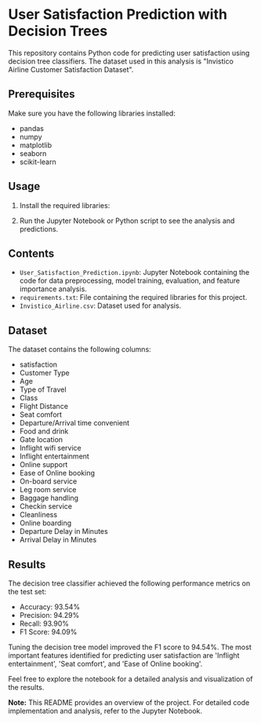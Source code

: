 # User Satisfaction Prediction with Decision Trees

This repository contains Python code for predicting user satisfaction using decision tree classifiers. The dataset used in this analysis is "Invistico Airline Customer Satisfaction Dataset".

## Prerequisites

Make sure you have the following libraries installed:

- pandas
- numpy
- matplotlib
- seaborn
- scikit-learn

## Usage

1. Install the required libraries:

2. Run the Jupyter Notebook or Python script to see the analysis and predictions.

## Contents

- `User_Satisfaction_Prediction.ipynb`: Jupyter Notebook containing the code for data preprocessing, model training, evaluation, and feature importance analysis.
- `requirements.txt`: File containing the required libraries for this project.
- `Invistico_Airline.csv`: Dataset used for analysis.

## Dataset

The dataset contains the following columns:

- satisfaction
- Customer Type
- Age
- Type of Travel
- Class
- Flight Distance
- Seat comfort
- Departure/Arrival time convenient
- Food and drink
- Gate location
- Inflight wifi service
- Inflight entertainment
- Online support
- Ease of Online booking
- On-board service
- Leg room service
- Baggage handling
- Checkin service
- Cleanliness
- Online boarding
- Departure Delay in Minutes
- Arrival Delay in Minutes

## Results

The decision tree classifier achieved the following performance metrics on the test set:

- Accuracy: 93.54%
- Precision: 94.29%
- Recall: 93.90%
- F1 Score: 94.09%

Tuning the decision tree model improved the F1 score to 94.54%. The most important features identified for predicting user satisfaction are 'Inflight entertainment', 'Seat comfort', and 'Ease of Online booking'.

Feel free to explore the notebook for a detailed analysis and visualization of the results.

**Note:** This README provides an overview of the project. For detailed code implementation and analysis, refer to the Jupyter Notebook.
